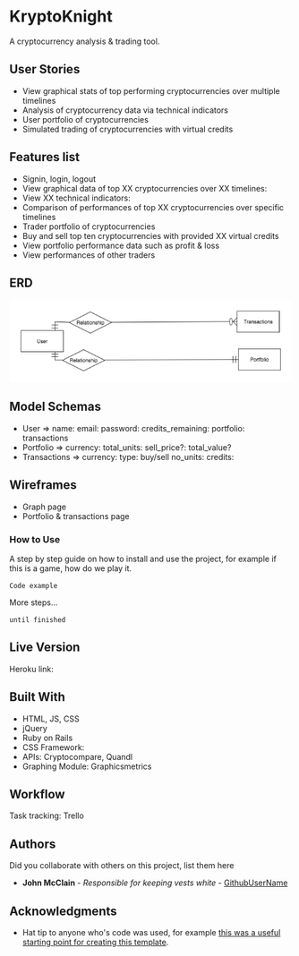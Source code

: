 # KryptoKnight

A cryptocurrency analysis & trading tool.

## User Stories

* View graphical stats of top performing cryptocurrencies over multiple timelines
* Analysis of cryptocurrency data via technical indicators
* User portfolio of cryptocurrencies
* Simulated trading of cryptocurrencies with virtual credits


## Features list
* Signin, login, logout
* View graphical data of top XX cryptocurrencies over XX timelines:
* View XX technical indicators:
* Comparison of performances of top XX cryptocurrencies over specific timelines
* Trader portfolio of cryptocurrencies
* Buy and sell top ten cryptocurrencies with provided XX virtual credits
* View portfolio performance data such as profit & loss
* View performances of other traders

## ERD
![ERD](ERD.png)

## Model Schemas
* User => name: email: password: credits_remaining: portfolio: transactions
* Portfolio => currency: total_units: sell_price?: total_value?
* Transactions => currency: type: buy/sell no_units: credits:

## Wireframes
* Graph page
* Portfolio & transactions page

### How to Use

A step by step guide on how to install and use the project, for example if this is a game, how do we play it.


```
Code example
```

More steps...

```
until finished
```


## Live Version

Heroku link:

## Built With

* HTML, JS, CSS
* jQuery
* Ruby on Rails
* CSS Framework:
* APIs: Cryptocompare, Quandl
* Graphing Module: Graphicsmetrics

## Workflow

Task tracking: Trello

## Authors

Did you collaborate with others on this project, list them here

* **John McClain** - *Responsible for keeping vests white* - [GithubUserName](https://github.com/GithubUserName)

## Acknowledgments

* Hat tip to anyone who's code was used, for example [this was a useful starting point for creating this template](https://gist.github.com/PurpleBooth/109311bb0361f32d87a2).
